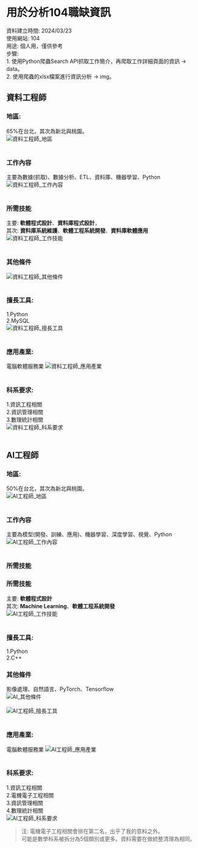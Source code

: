# 用於分析104職缺資訊

資料建立時間: 2024/03/23 <br>
使用網站: 104 <br>
用途: 個人用，僅供參考<br>
步驟: <br>
    1. 使用Python爬蟲Search API抓取工作簡介，再爬取工作詳細頁面的資訊 -> data。<br>
    2. 使用爬蟲的xlsx檔案進行資訊分析 -> img。<br>


## 資料工程師<br>
### 地區:<br>
65%在台北，其次為新北與桃園。<br>
![資料工程師_地區](https://github.com/WeiLiangYu/104_AnalyzeJob/blob/main/img/%E8%B3%87%E6%96%99%E5%B7%A5%E7%A8%8B%E5%B8%AB/%E8%B3%87%E6%96%99%E5%B7%A5%E7%A8%8B%E5%B8%AB_%E5%B7%A5%E4%BD%9C%E5%9C%B0%E5%8D%80.jpg?raw=true)<br><br>
### 工作內容
主要為數據(抓取)、數據分析、ETL、資料庫、機器學習、Python<br>
![資料工程師_工作內容](https://github.com/WeiLiangYu/104_AnalyzeJob/blob/main/img/%E8%B3%87%E6%96%99%E5%B7%A5%E7%A8%8B%E5%B8%AB/%E8%B3%87%E6%96%99%E5%B7%A5%E7%A8%8B%E5%B8%AB_%E5%B7%A5%E4%BD%9C%E5%85%A7%E5%AE%B9.png?raw=true)<br><br>
### 所需技能<br>
主要: **軟體程式設計**、**資料庫程式設計**，<br>
其次: **資料庫系統維護**、**軟體工程系統開發**、**資料庫軟體應用**<br>
![資料工程師_工作技能](https://github.com/WeiLiangYu/104_AnalyzeJob/blob/main/img/%E8%B3%87%E6%96%99%E5%B7%A5%E7%A8%8B%E5%B8%AB/%E8%B3%87%E6%96%99%E5%B7%A5%E7%A8%8B%E5%B8%AB_%E5%B7%A5%E4%BD%9C%E6%8A%80%E8%83%BD.jpg?raw=true)<br><br>
### 其他條件
![資料工程師_其他條件](https://github.com/WeiLiangYu/104_AnalyzeJob/blob/main/img/%E8%B3%87%E6%96%99%E5%B7%A5%E7%A8%8B%E5%B8%AB/%E8%B3%87%E6%96%99%E5%B7%A5%E7%A8%8B%E5%B8%AB_%E5%85%B6%E4%BB%96%E6%A2%9D%E4%BB%B6.png?raw=true)<br><br>
### 擅長工具: <br>
1.Python<br>
2.MySQL<br>
![資料工程師_擅長工具](https://github.com/WeiLiangYu/104_AnalyzeJob/blob/main/img/%E8%B3%87%E6%96%99%E5%B7%A5%E7%A8%8B%E5%B8%AB/%E8%B3%87%E6%96%99%E5%B7%A5%E7%A8%8B%E5%B8%AB_%E6%93%85%E9%95%B7%E5%B7%A5%E5%85%B7.jpg?raw=true)<br><br>
### 應用產業:<br>
電腦軟體服務業
![資料工程師_應用產業](https://github.com/WeiLiangYu/104_AnalyzeJob/blob/main/img/%E8%B3%87%E6%96%99%E5%B7%A5%E7%A8%8B%E5%B8%AB/%E8%B3%87%E6%96%99%E5%B7%A5%E7%A8%8B%E5%B8%AB_%E7%94%A2%E6%A5%AD.jpg?raw=true)<br><br>
### 科系要求: <br>
1.資訊工程相關<br>
2.資訊管理相關<br>
3.數理統計相關<br>
![資料工程師_科系要求](https://github.com/WeiLiangYu/104_AnalyzeJob/blob/main/img/%E8%B3%87%E6%96%99%E5%B7%A5%E7%A8%8B%E5%B8%AB/%E8%B3%87%E6%96%99%E5%B7%A5%E7%A8%8B%E5%B8%AB_%E7%A7%91%E7%B3%BB%E8%A6%81%E6%B1%82.jpg?raw=true)<br><br>

## AI工程師<br>
### 地區:<br>
50%在台北，其次為新北與桃園。<br>
![AI工程師_地區](https://github.com/WeiLiangYu/104_AnalyzeJob/blob/main/img/AI%E5%B7%A5%E7%A8%8B%E5%B8%AB/AI%E5%B7%A5%E7%A8%8B%E5%B8%AB_%E5%B7%A5%E4%BD%9C%E5%9C%B0%E5%8D%80.jpg?raw=true)<br><br>
### 工作內容
主要為模型(開發、訓練、應用)、機器學習、深度學習、視覺、Python<br>
![AI工程師_工作內容](https://github.com/WeiLiangYu/104_AnalyzeJob/blob/main/img/AI%E5%B7%A5%E7%A8%8B%E5%B8%AB/AI%E5%B7%A5%E7%A8%8B%E5%B8%AB_%E5%B7%A5%E4%BD%9C%E5%85%A7%E5%AE%B9.png?raw=true)<br><br>
### 所需技能<br>
### 所需技能<br>
主要: **軟體程式設計**<br>
其次: **Machine Learning**、**軟體工程系統開發**<br>
![AI工程師_工作技能](https://github.com/WeiLiangYu/104_AnalyzeJob/blob/main/img/AI%E5%B7%A5%E7%A8%8B%E5%B8%AB/AI%E5%B7%A5%E7%A8%8B%E5%B8%AB_%E5%B7%A5%E4%BD%9C%E6%8A%80%E8%83%BD.jpg?raw=true)<br><br>
### 擅長工具: <br>
1.Python<br>
2.C++<br>
### 其他條件
影像處理、自然語言、PyTorch、Tensorflow<br>
![AI_其他條件](https://github.com/WeiLiangYu/104_AnalyzeJob/blob/main/img/AI%E5%B7%A5%E7%A8%8B%E5%B8%AB/AI%E5%B7%A5%E7%A8%8B%E5%B8%AB_%E5%85%B6%E4%BB%96%E6%A2%9D%E4%BB%B6.png?raw=true)<br><br>
![AI工程師_擅長工具](https://github.com/WeiLiangYu/104_AnalyzeJob/blob/main/img/AI%E5%B7%A5%E7%A8%8B%E5%B8%AB/AI%E5%B7%A5%E7%A8%8B%E5%B8%AB_%E6%93%85%E9%95%B7%E5%B7%A5%E5%85%B7.jpg?raw=true)<br><br>
### 應用產業:<br>
電腦軟體服務業
![AI工程師_應用產業](https://github.com/WeiLiangYu/104_AnalyzeJob/blob/main/img/AI%E5%B7%A5%E7%A8%8B%E5%B8%AB/AI%E5%B7%A5%E7%A8%8B%E5%B8%AB_%E7%94%A2%E6%A5%AD.jpg?raw=true)<br><br>
### 科系要求: <br>
1.資訊工程相關<br>
2.電機電子工程相關<br>
3.資訊管理相關<br>
4.數理統計相關<br>
![AI工程師_科系要求](https://github.com/WeiLiangYu/104_AnalyzeJob/blob/main/img/AI%E5%B7%A5%E7%A8%8B%E5%B8%AB/AI%E5%B7%A5%E7%A8%8B%E5%B8%AB_%E7%A7%91%E7%B3%BB%E8%A6%81%E6%B1%82.jpg?raw=true)<br>
> 注: 電機電子工程相關會排在第二名，出乎了我的意料之外。<br>
> 可能是數學科系被拆分為5個類別或更多。資料需要在做統整清理為相同。